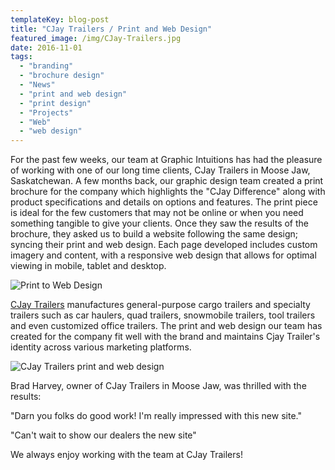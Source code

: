 ```yaml
---
templateKey: blog-post
title: "CJay Trailers / Print and Web Design"
featured_image: /img/CJay-Trailers.jpg
date: 2016-11-01
tags:
  - "branding"
  - "brochure design"
  - "News"
  - "print and web design"
  - "print design"
  - "Projects"
  - "Web"
  - "web design"
---
```


For the past few weeks, our team at Graphic Intuitions has had the pleasure of working with one of our long time clients, CJay Trailers in Moose Jaw, Saskatchewan. A few months back, our graphic design team created a print brochure for the company which highlights the "CJay Difference" along with product specifications and details on options and features. The print piece is ideal for the few customers that may not be online or when you need something tangible to give your clients. Once they saw the results of the brochure, they asked us to build a website following the same design; syncing their print and web design. Each page developed includes custom imagery and content, with a responsive web design that allows for optimal viewing in mobile, tablet and desktop.

![Print to Web Design](/img/Brochure-layout.jpg)

[CJay Trailers](http://www.cjaytrailers.com) manufactures general-purpose cargo trailers and specialty trailers such as car haulers, quad trailers, snowmobile trailers, tool trailers and even customized office trailers. The print and web design our team has created for the company fit well with the brand and maintains Cjay Trailer's identity across various marketing platforms.

![CJay Trailers print and web design](/img/CJay-Trailers-print-and-web-design-775x1024.png)

Brad Harvey, owner of CJay Trailers in Moose Jaw, was thrilled with the results:

"Darn you folks do good work! I'm really impressed with this new site."

"Can't wait to show our dealers the new site"

We always enjoy working with the team at CJay Trailers!